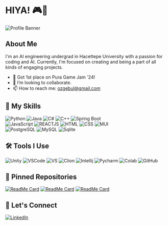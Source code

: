 # HIYA! 🎮🦢

![Profile Banner](https://github.com/zgeblbl/zgeblbl/assets/117914215/1125ecf2-c922-4bc2-a353-4e579c5d7cb6)

## About Me

I'm an AI engineering undergrad in Hacettepe University with a passion for coding and AI. Currently, I'm focused on creating and being a part of all kinds of engaging projects.

- 🥇 Got 1st place on Pura Game Jam '24!
- 👯 I’m looking to collaborate.
- 📫 How to reach me: ozgebul@gmail.com

## 🚀 My Skills

![Python](https://img.shields.io/badge/Python-3776AB?style=for-the-badge&logo=python&logoColor=white)
![Java](https://img.shields.io/badge/Java-007396?style=for-the-badge&logo=java&logoColor=white)
![C#](https://img.shields.io/badge/C%23-239120?style=for-the-badge&logo=c-sharp&logoColor=white)
![C++](https://img.shields.io/badge/C%2B%2B-00599C?style=for-the-badge&logo=c%2B%2B&logoColor=white)
![Spring Boot](https://img.shields.io/badge/SpringBoot-6DB33F?style=for-the-badge&logo=Spring&logoColor=white)<br>
![JavaScript](https://shields.io/badge/JavaScript-F7DF1E?logo=JavaScript&logoColor=000&style=for-the-badge)
![REACTJS](https://img.shields.io/badge/-ReactJs-61DAFB?logo=react&logoColor=white&style=for-the-badge)
![HTML](https://img.shields.io/badge/HTML5-E34F26?style=for-the-badge&logo=html5&logoColor=white)
![CSS](https://img.shields.io/badge/CSS3-1572B6?style=for-the-badge&logo=css3&logoColor=white)
![MUI](https://img.shields.io/badge/Material--UI-0081CB?style=for-the-badge&logo=material-ui&logoColor=white)<br>
![PostgreSQL](https://img.shields.io/badge/PostgreSQL-316192?style=for-the-badge&logo=postgresql&logoColor=white)
![MySQL](https://img.shields.io/badge/MySQL-00000F?style=for-the-badge&logo=mysql&logoColor=white)
![Sqlite](https://img.shields.io/badge/SQLite-07405E?style=for-the-badge&logo=sqlite&logoColor=white)



## 🛠 Tools I Use

![Unity](https://img.shields.io/badge/Unity-000000?style=for-the-badge&logo=unity&logoColor=white)
![VSCode](https://img.shields.io/badge/VSCode-007ACC?style=for-the-badge&logo=visual-studio-code&logoColor=white)
![VS](https://img.shields.io/badge/Visual_Studio-5C2D91?style=for-the-badge&logo=visual%20studio&logoColor=white)
![Clion](https://img.shields.io/badge/CLion-000000?style=for-the-badge&logo=clion&logoColor=white)
![Intellij](https://img.shields.io/badge/IntelliJ_IDEA-000000.svg?style=for-the-badge&logo=intellij-idea&logoColor=white)
![Pycharm](https://img.shields.io/badge/PyCharm-000000.svg?&style=for-the-badge&logo=PyCharm&logoColor=white)
![Colab](https://img.shields.io/badge/Colab-F9AB00?style=for-the-badge&logo=googlecolab&color=525252)
![GitHub](https://img.shields.io/badge/GitHub-181717?style=for-the-badge&logo=github&logoColor=white)




## 📌 Pinned Repositories

[![ReadMe Card](https://github-readme-stats.vercel.app/api/pin/?username=zgeblbl&repo=hmb-backend&theme=radical)](https://github.com/zgeblbl/hmb-backend)
[![ReadMe Card](https://github-readme-stats.vercel.app/api/pin/?username=zgeblbl&repo=Nationality-recognition-backend&theme=radical)](https://github.com/zgeblbl/Nationality-recognition-backend)
[![ReadMe Card](https://github-readme-stats.vercel.app/api/pin/?username=zgeblbl&repo=hmb-frontend&theme=radical)](https://github.com/zgeblbl/hmb-frontend)


## 💬 Let's Connect

[![LinkedIn](https://img.shields.io/badge/LinkedIn-0A66C2?style=for-the-badge&logo=linkedin&logoColor=white)](https://www.linkedin.com/in/özge-bülbül/)



<!--
**zgeblbl/zgeblbl** is a ✨ _special_ ✨ repository because its `README.md` (this file) appears on your GitHub profile.

Here are some ideas to get you started:

- 🔭 I’m currently working on ...
- 🌱 I’m currently learning ...
- 👯 I’m looking to collaborate on ...
- 🤔 I’m looking for help with ...
- 💬 Ask me about ...
- 📫 How to reach me: ...
- 😄 Pronouns: ...
- ⚡ Fun fact: ...
-->
